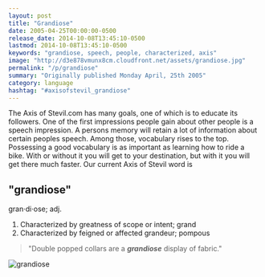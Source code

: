 ```yaml
---
layout: post
title: "Grandiose"
date: 2005-04-25T00:00:00-0500
release_date: 2014-10-08T13:45:10-0500
lastmod: 2014-10-08T13:45:10-0500
keywords: "grandiose, speech, people, characterized, axis"
image: "http://d3e878vmunx8cm.cloudfront.net/assets/grandiose.jpg"
permalink: "/p/grandiose"
summary: "Originally published Monday April, 25th 2005"
category: language
hashtag: "#axisofstevil_grandiose"
---
```


[id_1]: http://d3e878vmunx8cm.cloudfront.net/assets/grandiose.jpg "grandiose"
The Axis of Stevil.com has many goals, one of which is to educate its followers. One of the first impressions people gain about other people is a speech impression. A persons memory will retain a lot of information about certain peoples speech. Among those, vocabulary rises to the top. Possessing a good vocabulary is as important as learning how to ride a bike. With or without it you will get to your destination, but with it you will get there much faster. Our current Axis of Stevil word is

## "grandiose" ##

gran·di·ose; adj.

1. Characterized by greatness of scope or intent; grand
2. Characterized by feigned or affected grandeur; pompous
 
> "Double popped collars are a ***grandiose*** display of fabric."

![grandiose][id_1]
